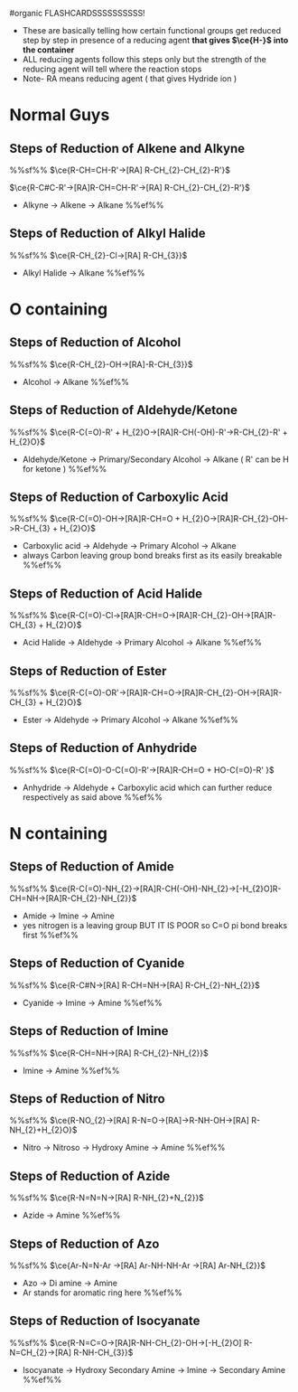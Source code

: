 #organic  FLASHCARDSSSSSSSSSS!

- These are basically telling how certain functional groups get reduced step by step in presence of a reducing agent **that gives $\ce{H-}$ into the container**
- ALL reducing agents follow this steps only but the strength of the reducing agent will tell where the reaction stops
- Note- RA means reducing agent ( that gives Hydride ion )

# Normal Guys

## Steps of Reduction of Alkene and Alkyne
%%sf%%
$\ce{R-CH=CH-R'->[RA] R-CH_{2}-CH_{2}-R'}$

$\ce{R-C#C-R'->[RA]R-CH=CH-R'->[RA] R-CH_{2}-CH_{2}-R'}$

- Alkyne -> Alkene -> Alkane
%%ef%%
## Steps of Reduction of Alkyl Halide
%%sf%%
$\ce{R-CH_{2}-Cl->[RA] R-CH_{3}}$

- Alkyl Halide -> Alkane
%%ef%%
# O containing

## Steps of Reduction of Alcohol
%%sf%%
$\ce{R-CH_{2}-OH->[RA]-R-CH_{3}}$

- Alcohol -> Alkane
%%ef%%
## Steps of Reduction of Aldehyde/Ketone
%%sf%%
$\ce{R-C(=O)-R' + H_{2}O->[RA]R-CH(-OH)-R'->R-CH_{2}-R' + H_{2}O}$

- Aldehyde/Ketone -> Primary/Secondary Alcohol -> Alkane ( R' can be H for ketone )
%%ef%%
## Steps of Reduction of Carboxylic Acid
%%sf%%
$\ce{R-C(=O)-OH->[RA]R-CH=O + H_{2}O->[RA]R-CH_{2}-OH->R-CH_{3} + H_{2}O}$

- Carboxylic acid -> Aldehyde -> Primary Alcohol -> Alkane
- always Carbon leaving group bond breaks first as its easily breakable
%%ef%%
## Steps of Reduction of Acid Halide
%%sf%%
$\ce{R-C(=O)-Cl->[RA]R-CH=O->[RA]R-CH_{2}-OH->[RA]R-CH_{3} + H_{2}O}$

- Acid Halide -> Aldehyde ->  Primary Alcohol -> Alkane
%%ef%%
## Steps of Reduction of Ester
%%sf%%
$\ce{R-C(=O)-OR'->[RA]R-CH=O->[RA]R-CH_{2}-OH->[RA]R-CH_{3} + H_{2}O}$

- Ester -> Aldehyde ->  Primary Alcohol -> Alkane
%%ef%%
## Steps of Reduction of Anhydride
%%sf%%
$\ce{R-C(=O)-O-C(=O)-R'->[RA]R-CH=O + HO-C(=O)-R' }$ 

- Anhydride -> Aldehyde + Carboxylic acid which can further reduce respectively as said above
%%ef%%
# N containing

## Steps of Reduction of Amide
%%sf%%
$\ce{R-C(=O)-NH_{2}->[RA]R-CH(-OH)-NH_{2}->[-H_{2}O]R-CH=NH->[RA]R-CH_{2}-NH_{2}}$

- Amide -> Imine -> Amine
- yes nitrogen is a leaving group BUT IT IS POOR so C=O pi bond breaks first
%%ef%%
## Steps of Reduction of Cyanide
%%sf%%
$\ce{R-C#N->[RA] R-CH=NH->[RA] R-CH_{2}-NH_{2}}$

- Cyanide -> Imine -> Amine
%%ef%%
## Steps of Reduction of Imine
%%sf%%
$\ce{R-CH=NH->[RA] R-CH_{2}-NH_{2}}$

- Imine -> Amine
%%ef%%
## Steps of Reduction of Nitro
%%sf%%
$\ce{R-NO_{2}->[RA] R-N=O->[RA]->R-NH-OH->[RA] R-NH_{2}+H_{2}O}$

- Nitro -> Nitroso -> Hydroxy Amine -> Amine
%%ef%%
## Steps of Reduction of Azide
%%sf%%
$\ce{R-N=N=N->[RA] R-NH_{2}+N_{2}}$

- Azide -> Amine
%%ef%%
## Steps of Reduction of Azo
%%sf%%
$\ce{Ar-N=N-Ar ->[RA] Ar-NH-NH-Ar ->[RA] Ar-NH_{2}}$

- Azo -> Di amine -> Amine
- Ar stands for aromatic ring here
%%ef%%
## Steps of Reduction of Isocyanate
%%sf%%
$\ce{R-N=C=O->[RA]R-NH-CH_{2}-OH->[-H_{2}O] R-N=CH_{2}->[RA] R-NH-CH_{3}}$

- Isocyanate -> Hydroxy Secondary Amine -> Imine -> Secondary Amine
%%ef%%